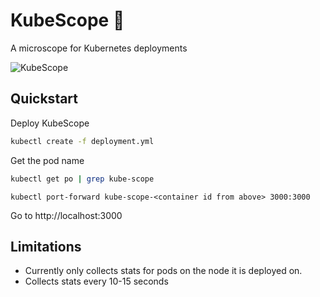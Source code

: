 # KubeScope 🔬

A microscope for Kubernetes deployments

![KubeScope](https://github.com/hharnisc/kubescope/raw/master/kube-scope.png)

## Quickstart

Deploy KubeScope

```sh
kubectl create -f deployment.yml
```

Get the pod name

```sh
kubectl get po | grep kube-scope
```

```
kubectl port-forward kube-scope-<container id from above> 3000:3000
```

Go to http://localhost:3000

## Limitations

- Currently only collects stats for pods on the node it is deployed on.
- Collects stats every 10-15 seconds
